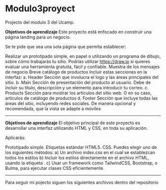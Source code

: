 # Modulo3proyect
Projecto del modulo 3 del Ucamp.


**Objetivos de aprendizaje**
Este proyecto está enfocado en construir una página landing para un negocio.

Se te pide que sea una sola página que permita establecer:

Realizar un prototipado simple, en papel o utilizando un programa de dibujo, sobre cómo trabajarás tu sitio. Podrías utilizar https://draw.io si quieres evaluar una herramienta gratuita, fácil y confiable.
Muestra de los mensajes de negocio
Breve catálogo de productos
Incluir estas secciones en la interfaz:
a. Header Sección que involucra el logo y las áreas principales del sitio.
b. Main Sección de presentación del producto al usuario. Debe de incluir su título, descripción y un elemento para introducir tu correo.
c. Products Sección para mostrar los artículos del sitio web. O en su caso, artículos de catálogo de productos
d. Footer Sección que incluye todas las áreas del sitio, incluyendo redes sociales.
De manera opcional y recomendada, que la vista se adapte a móviles

---
**Objetivos de aprendizaje**
El objetivo principal de este proyecto es desarrollar una interfaz utilizando HTML y CSS, en toda su aplicación.

Aplicarás:

Prototipado simple.
Etiquetas estándar HTML5.
CSS. Puedes elegir uno de los siguientes métodos: a) Un archivo index.css en el cual se establezcan todos los estilos b) Incluir los estilos directamente en el archivo HTML, usando la etiqueta <style></style>. c) Usar un framework como TailwindCSS, Bootstrap, o Bulma, para ejecutar clases CSS eficientemente.

---

Para seguir mi pojecto siguen los siguientes archivos dentro del repositorio

